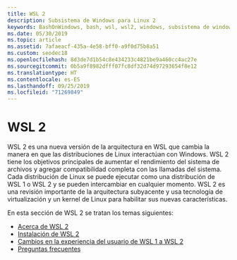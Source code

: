 ```yaml
---
title: WSL 2
description: Subsistema de Windows para Linux 2
keywords: BashOnWindows, bash, wsl, wsl2, windows, subsistema de windows para linux, subsistemawindows, ubuntu, debian, suse, windows 10, instalación
ms.date: 05/30/2019
ms.topic: article
ms.assetid: 7afaeacf-435a-4e58-bff0-a9f0d75b8a51
ms.custom: seodec18
ms.openlocfilehash: 8d3de7d1b54c8e434233c4821be9a460cc4ac27e
ms.sourcegitcommit: 0b5a9f8982dfff07fc8df32d74d97293654f8e12
ms.translationtype: HT
ms.contentlocale: es-ES
ms.lasthandoff: 09/25/2019
ms.locfileid: "71269849"
---
```

# <a name="wsl-2"></a>WSL 2

WSL 2 es una nueva versión de la arquitectura en WSL que cambia la manera en que las distribuciones de Linux interactúan con Windows. WSL 2 tiene los objetivos principales de aumentar el rendimiento del sistema de archivos y agregar compatibilidad completa con las llamadas del sistema. Cada distribución de Linux se puede ejecutar como una distribución de WSL 1 o WSL 2 y se pueden intercambiar en cualquier momento. WSL 2 es una revisión importante de la arquitectura subyacente y usa tecnología de virtualización y un kernel de Linux para habilitar sus nuevas características.

En esta sección de WSL 2 se tratan los temas siguientes:

* [Acerca de WSL 2](./wsl2-about.md)
* [Instalación de WSL 2](./wsl2-install.md)
* [Cambios en la experiencia del usuario de WSL 1 a WSL 2](./wsl2-ux-changes.md)
* [Preguntas frecuentes](./wsl2-faq.md)